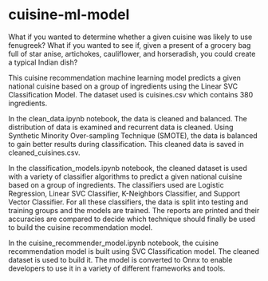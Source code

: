 # cuisine-ml-model

What if you wanted to determine whether a given cuisine was likely to use fenugreek? What if you wanted to see if, given a present of a grocery bag full of star anise, artichokes, cauliflower, and horseradish, you could create a typical Indian dish? 

This cuisine recommendation machine learning model predicts a given national cuisine based on a group of ingredients using the Linear SVC Classification Model. The dataset used is cuisines.csv which contains 380 ingredients. 

In the clean_data.ipynb notebook, the data is cleaned and balanced. The distribution of data is examined and recurrent data is cleaned. Using Synthetic Minority Over-sampling Technique (SMOTE), the data is balanced to gain better results during classification. This cleaned data is saved in cleaned_cuisines.csv.

In the classification_models.ipynb notebook, the cleaned dataset is used with a variety of classifier algorithms to predict a given national cuisine based on a group of ingredients. The classifiers used are Logistic Regression, Linear SVC Classifier, K-Neighbors Classifier, and Support Vector Classifier. For all these classifiers, the data is split into testing and training groups and the models are trained. The reports are printed and their accuracies are compared to decide which technique should finally be used to build the cuisine recommendation model. 

In the cuisine_recommender_model.ipynb notebook, the cuisine recommendation model is built using SVC Classification model. The cleaned dataset is used to build it. The model is converted to Onnx to enable developers to use it in a variety of different frameworks and tools.
